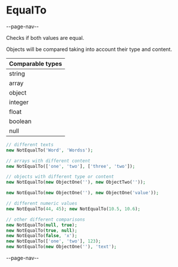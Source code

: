 # EqualTo

--page-nav--

Checks if both values ​​are equal.

Objects will be compared taking into account their type and content.

| Comparable types |
|:-- |
| string |
| array |
| object |
| integer |
| float |
| boolean |
| null |

```php
// different texts
new NotEqualTo('Word', 'Wordss');

// arrays with different content
new NotEqualTo(['one', 'two'], ['three', 'two']);

// objects with different type or content
new NotEqualTo(new ObjectOne(''), new ObjectTwo(''));

new NotEqualTo(new ObjectOne(''), new ObjectOne('value'));

// different numeric values
new NotEqualTo(44, 45); new NotEqualTo(10.5, 10.6);

// other different comparisons
new NotEqualTo(null, true);
new NotEqualTo(true, null);
new NotEqualTo(false, 'x');
new NotEqualTo(['one', 'two'], 123);
new NotEqualTo(new ObjectOne(''), 'text');
```

--page-nav--
